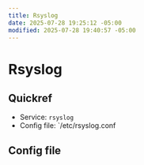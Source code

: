 ```yaml
---
title: Rsyslog
date: 2025-07-28 19:25:12 -05:00
modified: 2025-07-28 19:40:57 -05:00
---
```


# Rsyslog

## Quickref

* Service: `rsyslog`
* Config file: `/etc/rsyslog.conf

## Config file
